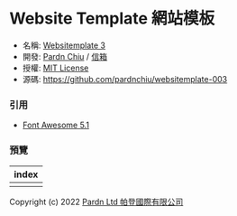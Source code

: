 # Website Template 網站模板

- 名稱: [Websitemplate 3](https://pardnchiu.github.io/websitemplate-003/)
- 開發: [Pardn Chiu](https://facebook.com/chiuchingwei) / [信箱](mailto:chiuchingwei@icloud.com)
- 授權: [MIT License](./LICENSE)
- 源碼: https://github.com/pardnchiu/websitemplate-003

### 引用

- [Font Awesome 5.1](https://fontawesome.com)

### 預覽

| index |
|---|
|  |

Copyright (c) 2022 [Pardn Ltd 帕登國際有限公司](https://facebook.com/pardnltd)
